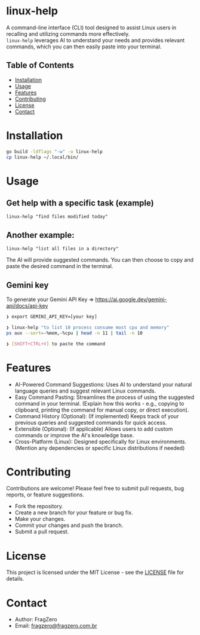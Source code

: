 # linux-help

A command-line interface (CLI) tool designed to assist Linux users in recalling and utilizing commands more effectively.  
`linux-help` leverages AI to understand your needs and provides relevant commands, which you can then easily paste into your terminal.

## Table of Contents

- [Installation](#installation)
- [Usage](#usage)
- [Features](#features)
- [Contributing](#contributing)
- [License](#license)
- [Contact](#contact)

# Installation

```sh
go build -ldflags "-w" -o linux-help
cp linux-help ~/.local/bin/
```

# Usage

## Get help with a specific task (example)
`linux-help "find files modified today"`

## Another example:
`linux-help "list all files in a directory"`

The AI will provide suggested commands. You can then choose to copy and paste the desired command in the terminal.

## Gemini key

To generate your Gemini API Key => https://ai.google.dev/gemini-api/docs/api-key

```sh
❯ export GEMINI_API_KEY=[your key]

❯ linux-help "to list 10 process consume most cpu and memory"
ps aux --sort=-%mem,-%cpu | head -n 11 | tail -n 10

❯ [SHIFT+CTRL+V] to paste the command
```

# Features

- AI-Powered Command Suggestions: Uses AI to understand your natural language queries and suggest relevant Linux commands.
- Easy Command Pasting: Streamlines the process of using the suggested command in your terminal. (Explain how this works - e.g., copying to clipboard, printing the command for manual copy, or direct execution).
- Command History (Optional): (If implemented) Keeps track of your previous queries and suggested commands for quick access.
- Extensible (Optional): (If applicable) Allows users to add custom commands or improve the AI's knowledge base.
- Cross-Platform (Linux): Designed specifically for Linux environments. (Mention any dependencies or specific Linux distributions if needed)

# Contributing

Contributions are welcome!
Please feel free to submit pull requests, bug reports, or feature suggestions.

- Fork the repository.
- Create a new branch for your feature or bug fix.
- Make your changes.
- Commit your changes and push the branch.   
- Submit a pull request.

# License
This project is licensed under the MIT License - see the [LICENSE](LICENSE.md) file for details.

# Contact

- Author: FragZero
- Email: fragzero@fragzero.com.br
